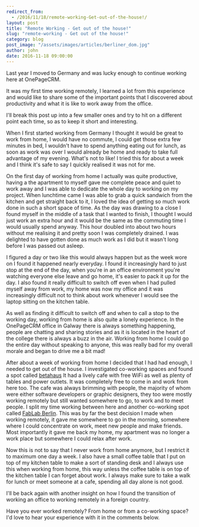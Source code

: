 ```yaml
---
redirect_from:
  - /2016/11/18/remote-working-Get-out-of-the-house!/
layout: post
title: "Remote Working - Get out of the house!"
slug: "remote-working - Get out of the house!"
category: blog
post_image: "/assets/images/articles/berliner_dom.jpg"
author: john
date: 2016-11-18 09:00:00
---
```



Last year I moved to Germany and was lucky enough to continue working here at OnePageCRM.

It was my first time working remotely, I learned a lot from this experience and would like to share
some of the important points that I discovered about productivity and what it is like to work away from the office.

I'll break this post up into a few smaller ones and try to hit on a different point each time, so as to keep it short and interesting.

When I first started working from Germany I thought it would be great to work from home, I would have no commute, I could get those extra few minutes in bed, I wouldn't have to spend anything eating out for lunch, as soon as work was over I would already be home and ready to take full advantage of my evening. What's not to like!
I tried this for about a week and I think it's safe to say I quickly realised it was not for me.

On the first day of working from home I actually was quite productive, having a the apartment to myself gave me complete peace and quiet to work away and I was able to dedicate the whole day to working on my project. When lunchtime came I was able to grab a quick sandwich from the kitchen and get straight back to it, I loved the idea of getting so much work done in such a short space of time. As the day was drawing to a close I found myself in the middle of a task that I wanted to finish, I thought I would just work an extra hour and it would be the same as the commuting time I would usually spend anyway. This hour doubled into about two hours without me realising it and pretty soon I was completely drained. I was delighted to have gotten done as much work as I did but it wasn't long before I was passed out asleep.


I figured a day or two like this would always happen but as the week wore on I found it happened nearly everyday. I found it increasingly hard to just stop at the end of the day, when you're in an office environment you're watching everyone else leave and go home, it's easier to pack it up for the day. I also found it really difficult to switch off even when I had pulled myself away from work, my home was now my office and it was increasingly difficult not to think about work whenever I would see the laptop sitting on the kitchen table.


As well as finding it difficult to switch off and when to call a stop to the working day, working from home is also quite a lonely experience. In the OnePageCRM office in Galway there is always something happening, people are chatting and sharing stories and as it is located in the heart of the college there is always a buzz in the air. Working from home I could go the entire day without speaking to anyone, this was really bad for my overall morale and began to drive me a bit mad!


After about a week of working from home I decided that I had had enough, I needed to get out of the house. I investigated co-working spaces and found a spot called <a href="http://www.betahaus.com/berlin/">betahaus</a> It had a lively cafe with free WiFi as well as plenty of tables and power outlets. It was completely free to come in and work from here too. The cafe was always brimming with people, the majority of whom were either software developers or graphic designers, they too were mostly working remotely but still wanted somewhere to go, to work and to meet people. I split my time working between here and another co-working spot called <a href="https://fablab.berlin/en/">FabLab Berlin</a>. This was by far the best decision I made when working remotely, it gave me somewhere to go in the morning, somewhere where I could concentrate on work, meet new people and make friends. Most importantly it gave me back my home, my apartment was no longer a work place but somewhere I could relax after work.


Now this is not to say that I never work from home anymore, but I restrict it to maximum one day a week. I also have a small coffee table that I put on top of my kitchen table to make a sort of standing desk and I always use this when working from home, this way unless the coffee table is on top of the kitchen table I can forget about work. I always make sure to take a walk for lunch or meet someone at a cafe, spending all day alone is not good.


I'll be back again with another insight on how I found the transition of working an office to working remotely in a foreign country.


Have you ever worked remotely? From home or from a co-working space? I'd love to hear your experience with it in the comments below.


